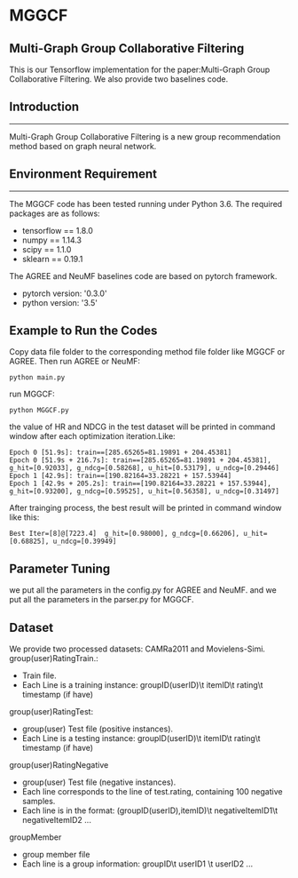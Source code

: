 # MGGCF
Multi-Graph Group Collaborative Filtering
---
This is our Tensorflow implementation for the paper:Multi-Graph Group Collaborative Filtering.
We also provide two baselines code.
## Introduction
---
Multi-Graph Group Collaborative Filtering is a new group recommendation method based on graph neural network.
## Environment Requirement
---
The  MGGCF code has been tested running under Python 3.6. The required packages are as follows:
+ tensorflow == 1.8.0
+ numpy == 1.14.3
+ scipy == 1.1.0
+ sklearn == 0.19.1

The AGREE and NeuMF baselines code are based on pytorch framework.
+ pytorch version: '0.3.0'
+ python version: '3.5'
## Example to Run the Codes
Copy data file folder to the corresponding method file folder like MGGCF or AGREE.
Then
run AGREE or NeuMF:
```
python main.py
```
run MGGCF:
```
python MGGCF.py
```
the value of HR and NDCG in the test dataset will be printed in command window after each optimization iteration.Like:
```
Epoch 0 [51.9s]: train==[285.65265=81.19891 + 204.45381]
Epoch 0 [51.9s + 216.7s]: train==[285.65265=81.19891 + 204.45381], g_hit=[0.92033], g_ndcg=[0.58268], u_hit=[0.53179], u_ndcg=[0.29446]
Epoch 1 [42.9s]: train==[190.82164=33.28221 + 157.53944]
Epoch 1 [42.9s + 205.2s]: train==[190.82164=33.28221 + 157.53944], g_hit=[0.93200], g_ndcg=[0.59525], u_hit=[0.56358], u_ndcg=[0.31497]
```
After trainging process, the best result will be printed in command window like this:
```
Best Iter=[8]@[7223.4]	g_hit=[0.98000], g_ndcg=[0.66206], u_hit=[0.68825], u_ndcg=[0.39949]
```
## Parameter Tuning
we put all the parameters in the config.py for AGREE and NeuMF.
and we put all the parameters in the parser.py for MGGCF.

## Dataset
We provide two processed datasets: CAMRa2011 and Movielens-Simi.
group(user)RatingTrain.:
+ Train file.
+ Each Line is a training instance: groupID(userID)\t itemID\t rating\t timestamp (if have)

group(user)RatingTest:
+ group(user) Test file (positive instances).
+ Each Line is a testing instance: groupID(userID)\t itemID\t rating\t timestamp (if have)

group(user)RatingNegative
+ group(user) Test file (negative instances).
+ Each line corresponds to the line of test.rating, containing 100 negative samples.
+ Each line is in the format: (groupID(userID),itemID)\t negativeItemID1\t negativeItemID2 ...

groupMember
+ group member file
+ Each line is a group information: groupID\t userID1 \t userID2 ...


